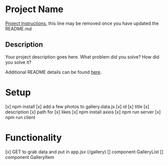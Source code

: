 # Project Name

[Project Instructions](./INSTRUCTIONS.md), this line may be removed once you have updated the README.md

## Description

Your project description goes here. What problem did you solve? How did you solve it?

Additional README details can be found [here](https://github.com/PrimeAcademy/readme-template/blob/master/README.md).

# Setup
[x] npm install
[x] add a few photos to gallery.data.js
    [x] id
    [x] title
    [x] description
    [x] path for
    [x] likes
[x] npm install axios
[x] npm run server
[x] npm run client

# Functionality
[x] GET to grab data and put in app.jsx (/gallery)
[] component GalleryList
[] component GalleryItem



